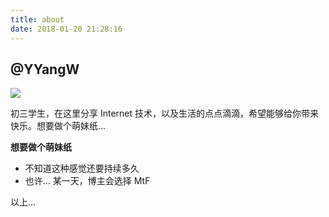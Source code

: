 ```yaml
---
title: about
date: 2018-01-20 21:28:16
---
```


## @YYangW

![](https://yiyangwang.us/favicon.png)

初三学生，在这里分享 Internet 技术，以及生活的点点滴滴，希望能够给你带来快乐。想要做个萌妹纸...

**想要做个萌妹纸**

* 不知道这种感觉还要持续多久
* 也许... 某一天，博主会选择 MtF

以上...
